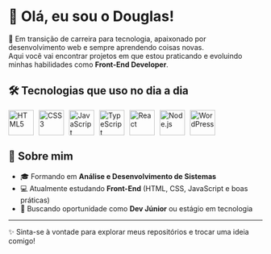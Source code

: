 # 👋 Olá, eu sou o Douglas!

🚀 Em transição de carreira para tecnologia, apaixonado por desenvolvimento web e sempre aprendendo coisas novas.  
Aqui você vai encontrar projetos em que estou praticando e evoluindo minhas habilidades como **Front-End Developer**.  

## 🛠️ Tecnologias que uso no dia a dia

<div style="display: flex; gap: 10px; flex-wrap: wrap;">
  <img src="https://cdn.jsdelivr.net/gh/devicons/devicon/icons/html5/html5-original.svg" title="HTML5" alt="HTML5" width="50"/>
  <img src="https://cdn.jsdelivr.net/gh/devicons/devicon/icons/css3/css3-original.svg" title="CSS3" alt="CSS3" width="50"/>
  <img src="https://cdn.jsdelivr.net/gh/devicons/devicon/icons/javascript/javascript-original.svg" title="JavaScript" alt="JavaScript" width="50"/>
  <img src="https://cdn.jsdelivr.net/gh/devicons/devicon/icons/typescript/typescript-original.svg" title="TypeScript" alt="TypeScript" width="50"/>
  <img src="https://cdn.jsdelivr.net/gh/devicons/devicon/icons/react/react-original.svg" title="React" alt="React" width="50"/>
  <img src="https://cdn.jsdelivr.net/gh/devicons/devicon/icons/nodejs/nodejs-original.svg" title="Node.js" alt="Node.js" width="50"/>
  <img src="https://cdn.jsdelivr.net/gh/devicons/devicon/icons/wordpress/wordpress-plain.svg" title="WordPress" alt="WordPress" width="50"/>
</div>

## 📌 Sobre mim

- 🎓 Formando em **Análise e Desenvolvimento de Sistemas**  
- 💻 Atualmente estudando **Front-End** (HTML, CSS, JavaScript e boas práticas)  
- 🔎 Buscando oportunidade como **Dev Júnior** ou estágio em tecnologia  

---

✨ Sinta-se à vontade para explorar meus repositórios e trocar uma ideia comigo!  
 


